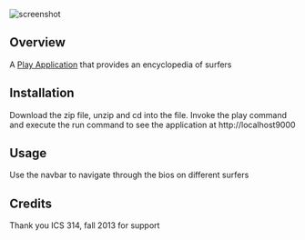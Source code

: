 ![screenshot](https://raw.github.com/andrewpw/surferpedia/master/doc/surferpedia2.png)

Overview
--------

A [Play Application](http://playframework.com) that provides an encyclopedia of surfers


Installation
------------

Download the zip file, unzip and cd into the file. Invoke the play command and execute the run command to see the application at http://localhost9000

Usage
-----

Use the navbar to navigate through the bios on different surfers

Credits
-------

Thank you ICS 314, fall 2013 for support